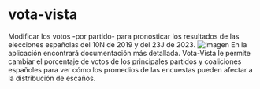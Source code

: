 # vota-vista
Modificar los votos -por partido- para pronosticar los resultados de las elecciones españolas del 10N de 2019 y del 23J de 2023.
![imagen](https://github.com/matt-mohn/vota-vista/assets/89479699/40805791-524e-401b-aa95-10937328db8d)
En la aplicación encontrará documentación más detallada. Vota-Vista le permite cambiar el porcentaje de votos de los principales partidos y coaliciones españoles para ver cómo los promedios de las encuestas pueden afectar a la distribución de escaños.

